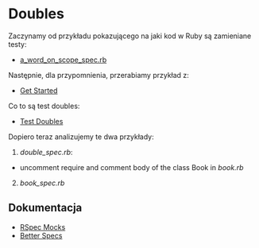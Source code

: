 # Doubles

Zaczynamy od przykładu pokazującego na jaki kod w Ruby są zamieniane testy:

* [a_word_on_scope_spec.rb](https://github.com/rspec/rspec-core#a-word-on-scope)

Następnie, dla przypomnienia, przerabiamy przykład z:

* [Get Started](https://github.com/rspec/rspec-core#get-started)

Co to są test doubles:

* [Test Doubles](https://github.com/rspec/rspec-mocks#test-doubles)

Dopiero teraz analizujemy te dwa przykłady:

1. _double_spec.rb_:
  * uncomment require and comment body of the class Book in _book.rb_
2. _book_spec.rb_


## Dokumentacja

* [RSpec Mocks](https://github.com/rspec/rspec-mocks)
* [Better Specs](http://betterspecs.org)
